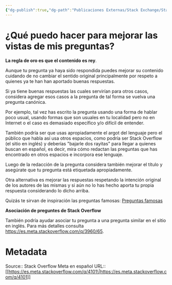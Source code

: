 ```yaml
---
{"dg-publish":true,"dg-path":"Publicaciones Externas/Stack Exchange/Stack Overflow en español/Stack Overflow en español Meta/es.meta.stackoverflow.com-4101.md","permalink":"/publicaciones-externas/stack-exchange/stack-overflow-en-espanol/stack-overflow-en-espanol-meta/es-meta-stackoverflow-com-4101/","title":"¿Qué puedo hacer para mejorar las vistas de mis preguntas?","hide":true,"noteIcon":"default","created":"2024-04-03T12:49:10.421-06:00","updated":"2024-04-05T16:44:04.063-06:00"}
---
```


# ¿Qué puedo hacer para mejorar las vistas de mis preguntas?

**La regla de oro es que el contenido es rey**.

Aunque tu pregunta ya haya sido respondida puedes mejorar su contenido cuidando de no cambiar el sentido original principalmente por respeto a quienes ya te han han aportado buenas respuestas.

Si ya tiene buenas respuestas las cuales servirían para otros casos, considera agregar esos casos a la pregunta de tal forma se vuelva una pregunta canónica.

Por ejemplo, tal vez has escrito la pregunta usando una forma de hablar poco usual, usando formas que son usuales en tu localidad pero no en Internet o el caso es demasiado específico y/o difícil de entender.

También podría ser que usas apropiadamente el argot del lenguaje pero el público que habla así usa otros espacios, como podría ser Stack Overflow (el sitio en inglés) y deberías "bajarle dos rayitas" para llegar a quienes buscan en español, es decir, mira cómo redactan las preguntas que has encontrado en otros espacios e incorpora ese lenguaje.

Luego de la redacción de la pregunta considera también mejorar el título y asegúrate que tu pregunta está etiquetada apropiadamente.

Otra alternativa es mejorar las respuestas respetando la intención original de los autores de las mismas y si aún no lo has hecho aporta tu propia respuesta considerando lo dicho arriba.

Quizás te sirvan de inspiración las preguntas famosas: [Preguntas famosas][1]

**Asociación de preguntes de Stack Overflow**

También podría ayudar asociar tu pregunta a una pregunta similar en el sitio en inglés. Para más detalles consulta https://es.meta.stackoverflow.com/q/3960/65.


  [1]: https://es.stackoverflow.com/help/badges/28/famous-question

# Metadata
Source:: Stack Overflow Meta en español
URL:: [[https://es.meta.stackoverflow.com/q/4101\|https://es.meta.stackoverflow.com/q/4101]]

